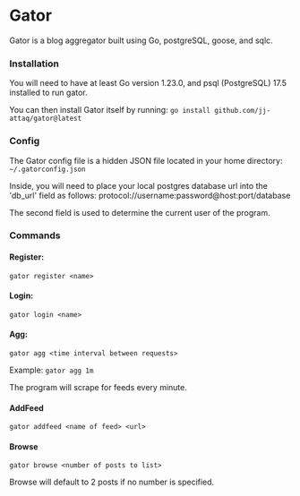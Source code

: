 # Gator

Gator is a blog aggregator built using Go, postgreSQL, goose, and sqlc.

### Installation

You will need to have at least Go version 1.23.0, and psql (PostgreSQL) 17.5 installed to run gator.

You can then install Gator itself by running: `go install github.com/jj-attaq/gator@latest`

### Config

The Gator config file is a hidden JSON file located in your home directory: `~/.gatorconfig.json`

Inside, you will need to place your local postgres database url into the 'db_url' field as follows: protocol://username:password@host:port/database

The second field is used to determine the current user of the program.

### Commands

#### Register: 

    gator register <name>

#### Login:

    gator login <name>

#### Agg:

    gator agg <time interval between requests>

Example: `gator agg 1m`

The program will scrape for feeds every minute.

#### AddFeed

    gator addfeed <name of feed> <url>

#### Browse 

    gator browse <number of posts to list>

Browse will default to 2 posts if no number is specified.
